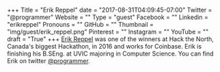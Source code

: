 +++
Title = "Erik Reppel"
date = "2017-08-31T04:09:45-07:00"
Twitter = "@programmer"
Website = ""
Type = "guest"
Facebook = ""
Linkedin = "erikreppel"
Pronouns = ""
GitHub = ""
Thumbnail = "img/guest/erik_reppel.png"
Pinterest = ""
Instagram = ""
YouTube = ""
draft = "True"
+++
[Erik Reppel](https://www.linkedin.com/in/erikreppel) was one of the winners at Hack the North, Canada's biggest Hackathon, in 2016 and works for Coinbase. Erik is finishing his B.SEng. at UVIC majoring in Computer Science. You can find Erik on twitter [@programmer](https://twitter.com/programmer).
